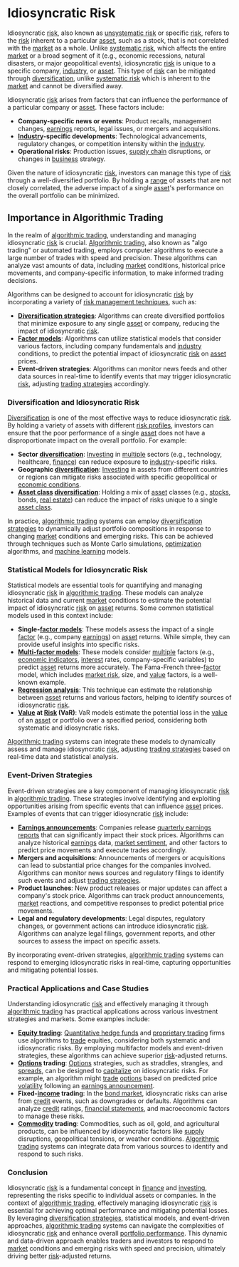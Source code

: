# Idiosyncratic Risk

Idiosyncratic [risk](../r/risk.md), also known as [unsystematic risk](../u/unsystematic_risk.md) or specific [risk](../r/risk.md), refers to the [risk](../r/risk.md) inherent to a particular [asset](../a/asset.md), such as a stock, that is not correlated with the [market](../m/market.md) as a whole. Unlike [systematic risk](../s/systematic_risk.md), which affects the entire [market](../m/market.md) or a broad segment of it (e.g., economic recessions, natural disasters, or major geopolitical events), idiosyncratic [risk](../r/risk.md) is unique to a specific company, [industry](../i/industry.md), or [asset](../a/asset.md). This type of [risk](../r/risk.md) can be mitigated through [diversification](../d/diversification.md), unlike [systematic risk](../s/systematic_risk.md) which is inherent to the [market](../m/market.md) and cannot be diversified away.

Idiosyncratic [risk](../r/risk.md) arises from factors that can influence the performance of a particular company or [asset](../a/asset.md). These factors include:

- **Company-specific news or events**: Product recalls, management changes, [earnings](../e/earnings.md) reports, legal issues, or mergers and acquisitions.
- **[Industry](../i/industry.md)-specific developments**: Technological advancements, regulatory changes, or competition intensity within the [industry](../i/industry.md).
- **Operational risks**: Production issues, [supply chain](../s/supply_chain.md) disruptions, or changes in [business](../b/business.md) strategy.

Given the nature of idiosyncratic [risk](../r/risk.md), investors can manage this type of [risk](../r/risk.md) through a well-diversified portfolio. By holding a [range](../r/range.md) of assets that are not closely correlated, the adverse impact of a single [asset](../a/asset.md)'s performance on the overall portfolio can be minimized.

## Importance in Algorithmic Trading

In the realm of [algorithmic trading](../a/accountability.md), understanding and managing idiosyncratic [risk](../r/risk.md) is crucial. [Algorithmic trading](../a/accountability.md), also known as "algo trading" or automated trading, employs computer algorithms to execute a large number of trades with speed and precision. These algorithms can analyze vast amounts of data, including [market](../m/market.md) conditions, historical price movements, and company-specific information, to make informed trading decisions.

Algorithms can be designed to account for idiosyncratic [risk](../r/risk.md) by incorporating a variety of [risk management techniques](../r/risk_management_techniques.md), such as:

- **[Diversification strategies](../d/diversification_strategies.md)**: Algorithms can create diversified portfolios that minimize exposure to any single [asset](../a/asset.md) or company, reducing the impact of idiosyncratic [risk](../r/risk.md).
- **[Factor models](../f/factor_models.md)**: Algorithms can utilize statistical models that consider various factors, including company fundamentals and [industry](../i/industry.md) conditions, to predict the potential impact of idiosyncratic [risk](../r/risk.md) on [asset](../a/asset.md) prices.
- **Event-driven strategies**: Algorithms can monitor news feeds and other data sources in real-time to identify events that may trigger idiosyncratic [risk](../r/risk.md), adjusting [trading strategies](../t/trading_strategies.md) accordingly.

### Diversification and Idiosyncratic Risk

[Diversification](../d/diversification.md) is one of the most effective ways to reduce idiosyncratic [risk](../r/risk.md). By holding a variety of assets with different [risk profiles](../r/risk_profiles.md), investors can ensure that the poor performance of a single [asset](../a/asset.md) does not have a disproportionate impact on the overall portfolio. For example:

- **Sector [diversification](../d/diversification.md)**: [Investing](../i/investing.md) in [multiple](../m/multiple.md) sectors (e.g., technology, healthcare, [finance](../f/finance.md)) can reduce exposure to [industry](../i/industry.md)-specific risks.
- **Geographic [diversification](../d/diversification.md)**: [Investing](../i/investing.md) in assets from different countries or regions can mitigate risks associated with specific geopolitical or [economic conditions](../e/economic_conditions.md).
- **[Asset class](../a/asset_class.md) [diversification](../d/diversification.md)**: Holding a mix of [asset](../a/asset.md) classes (e.g., [stocks](../s/stock.md), bonds, [real estate](../r/real_estate.md)) can reduce the impact of risks unique to a single [asset class](../a/asset_class.md).

In practice, [algorithmic trading](../a/accountability.md) systems can employ [diversification strategies](../d/diversification_strategies.md) to dynamically adjust portfolio compositions in response to changing [market](../m/market.md) conditions and emerging risks. This can be achieved through techniques such as Monte Carlo simulations, [optimization](../o/optimization.md) algorithms, and [machine learning](../m/machine_learning.md) models.

### Statistical Models for Idiosyncratic Risk

Statistical models are essential tools for quantifying and managing idiosyncratic [risk](../r/risk.md) in [algorithmic trading](../a/accountability.md). These models can analyze historical data and current [market](../m/market.md) conditions to estimate the potential impact of idiosyncratic [risk](../r/risk.md) on [asset](../a/asset.md) returns. Some common statistical models used in this context include:

- **Single-[factor models](../f/factor_models.md)**: These models assess the impact of a single [factor](../f/factor.md) (e.g., company [earnings](../e/earnings.md)) on [asset](../a/asset.md) returns. While simple, they can provide useful insights into specific risks.
- **[Multi-factor models](../m/multi-factor_models.md)**: These models consider [multiple](../m/multiple.md) factors (e.g., [economic indicators](../e/economic_indicators.md), [interest](../i/interest.md) rates, company-specific variables) to predict [asset](../a/asset.md) returns more accurately. The Fama-French three-[factor](../f/factor.md) model, which includes [market risk](../m/market_risk.md), size, and [value](../v/value.md) factors, is a well-known example.
- **[Regression analysis](../r/regression_analysis.md)**: This technique can estimate the relationship between [asset](../a/asset.md) returns and various factors, helping to identify sources of idiosyncratic [risk](../r/risk.md).
- **[Value](../v/value.md) at [Risk](../r/risk.md) (VaR)**: VaR models estimate the potential loss in the [value](../v/value.md) of an [asset](../a/asset.md) or portfolio over a specified period, considering both systematic and idiosyncratic risks.

[Algorithmic trading](../a/accountability.md) systems can integrate these models to dynamically assess and manage idiosyncratic [risk](../r/risk.md), adjusting [trading strategies](../t/trading_strategies.md) based on real-time data and statistical analysis.

### Event-Driven Strategies

Event-driven strategies are a key component of managing idiosyncratic [risk](../r/risk.md) in [algorithmic trading](../a/accountability.md). These strategies involve identifying and exploiting opportunities arising from specific events that can influence [asset](../a/asset.md) prices. Examples of events that can trigger idiosyncratic [risk](../r/risk.md) include:

- **[Earnings announcements](../e/earnings_announcements.md)**: Companies release [quarterly earnings reports](../q/quarterly_earnings_reports.md) that can significantly impact their stock prices. Algorithms can analyze historical [earnings](../e/earnings.md) data, [market sentiment](../m/market_sentiment.md), and other factors to predict price movements and execute trades accordingly.
- **Mergers and acquisitions**: Announcements of mergers or acquisitions can lead to substantial price changes for the companies involved. Algorithms can monitor news sources and regulatory filings to identify such events and adjust [trading strategies](../t/trading_strategies.md).
- **Product launches**: New product releases or major updates can affect a company's stock price. Algorithms can track product announcements, [market](../m/market.md) reactions, and competitive responses to predict potential price movements.
- **Legal and regulatory developments**: Legal disputes, regulatory changes, or government actions can introduce idiosyncratic [risk](../r/risk.md). Algorithms can analyze legal filings, government reports, and other sources to assess the impact on specific assets.

By incorporating event-driven strategies, [algorithmic trading](../a/accountability.md) systems can respond to emerging idiosyncratic risks in real-time, capturing opportunities and mitigating potential losses.

### Practical Applications and Case Studies

Understanding idiosyncratic [risk](../r/risk.md) and effectively managing it through [algorithmic trading](../a/accountability.md) has practical applications across various investment strategies and markets. Some examples include:

- **[Equity trading](../e/equity_trading.md)**: [Quantitative hedge funds](../q/quantitative_hedge_funds.md) and [proprietary trading](../p/proprietary_trading.md) firms use algorithms to [trade](../t/trade.md) equities, considering both systematic and idiosyncratic risks. By employing multifactor models and event-driven strategies, these algorithms can achieve superior [risk](../r/risk.md)-adjusted returns.
- **[Options](../o/options.md) trading**: [Options](../o/options.md) strategies, such as straddles, strangles, and [spreads](../s/spreads.md), can be designed to [capitalize](../c/capitalize.md) on idiosyncratic risks. For example, an algorithm might [trade](../t/trade.md) [options](../o/options.md) based on predicted price [volatility](../v/volatility.md) following an [earnings announcement](../e/earnings_announcement.md).
- **Fixed-[income](../i/income.md) trading**: In the [bond market](../b/bond_market.md), idiosyncratic risks can arise from [credit](../c/credit.md) events, such as downgrades or defaults. Algorithms can analyze [credit](../c/credit.md) ratings, [financial statements](../f/financial_statements.md), and macroeconomic factors to manage these risks.
- **[Commodity](../c/commodity.md) trading**: Commodities, such as oil, gold, and agricultural products, can be influenced by idiosyncratic factors like [supply](../s/supply.md) disruptions, geopolitical tensions, or weather conditions. [Algorithmic trading](../a/accountability.md) systems can integrate data from various sources to identify and respond to such risks.

### Conclusion

Idiosyncratic [risk](../r/risk.md) is a fundamental concept in [finance](../f/finance.md) and [investing](../i/investing.md), representing the risks specific to individual assets or companies. In the context of [algorithmic trading](../a/accountability.md), effectively managing idiosyncratic [risk](../r/risk.md) is essential for achieving optimal performance and mitigating potential losses. By leveraging [diversification strategies](../d/diversification_strategies.md), statistical models, and event-driven approaches, [algorithmic trading](../a/accountability.md) systems can navigate the complexities of idiosyncratic [risk](../r/risk.md) and enhance overall [portfolio performance](../p/portfolio_performance.md). This dynamic and data-driven approach enables traders and investors to respond to [market](../m/market.md) conditions and emerging risks with speed and precision, ultimately driving better [risk](../r/risk.md)-adjusted returns.